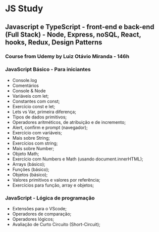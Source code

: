 # JS Study

## Javascript e TypeScript - front-end e back-end (Full Stack) - Node, Express, noSQL, React, hooks, Redux, Design Patterns

### Course from Udemy by Luiz Otávio Miranda - 146h

### JavaScript Básico - Para iniciantes

- Console.log
- Comentários
- Console & Node
- Variáveis com let;
- Constantes com const;
- Exercício const e let;
- Lets vs Var, primeira diferença;
- Tipos de dados primitivos;
- Operadores aritméticos, de atribuição e de incremento;
- Alert, confirm e prompt (navegador);
- Exercício com variáveis;
- Mais sobre String;
- Exercícios com string;
- Mais sobre Number;
- Objeto Math;
- Exercício com Numbers e Math (usando document.innerHTML);
- Arrays (básico);
- Funções (básico);
- Objetos (básico);
- Valores primitivos e valores por referência;
- Exercícios para função, array e objetos;

### JavaScript - Lógica de programação

- Extensões para o VScode;
- Operadores de comparação;
- Operadores lógicos;
- Avaliação de Curto Circuito (Short-Circuit);
